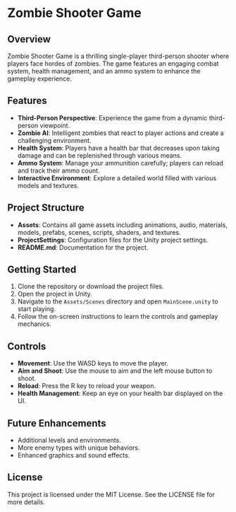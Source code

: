 # Zombie Shooter Game

## Overview
Zombie Shooter Game is a thrilling single-player third-person shooter where players face hordes of zombies. The game features an engaging combat system, health management, and an ammo system to enhance the gameplay experience.

## Features
- **Third-Person Perspective**: Experience the game from a dynamic third-person viewpoint.
- **Zombie AI**: Intelligent zombies that react to player actions and create a challenging environment.
- **Health System**: Players have a health bar that decreases upon taking damage and can be replenished through various means.
- **Ammo System**: Manage your ammunition carefully; players can reload and track their ammo count.
- **Interactive Environment**: Explore a detailed world filled with various models and textures.

## Project Structure
- **Assets**: Contains all game assets including animations, audio, materials, models, prefabs, scenes, scripts, shaders, and textures.
- **ProjectSettings**: Configuration files for the Unity project settings.
- **README.md**: Documentation for the project.

## Getting Started
1. Clone the repository or download the project files.
2. Open the project in Unity.
3. Navigate to the `Assets/Scenes` directory and open `MainScene.unity` to start playing.
4. Follow the on-screen instructions to learn the controls and gameplay mechanics.

## Controls
- **Movement**: Use the WASD keys to move the player.
- **Aim and Shoot**: Use the mouse to aim and the left mouse button to shoot.
- **Reload**: Press the R key to reload your weapon.
- **Health Management**: Keep an eye on your health bar displayed on the UI.

## Future Enhancements
- Additional levels and environments.
- More enemy types with unique behaviors.
- Enhanced graphics and sound effects.

## License
This project is licensed under the MIT License. See the LICENSE file for more details.
